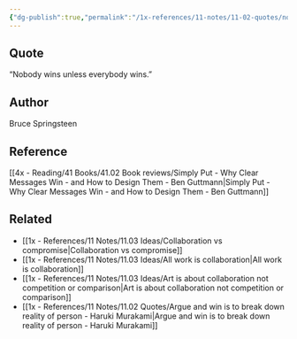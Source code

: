 ```yaml
---
{"dg-publish":true,"permalink":"/1x-references/11-notes/11-02-quotes/nobody-wins-unless-everybody-wins-bruce-springsteen/","title":"Nobody wins unless everybody wins - Bruce Springsteen","created":"2024-04-21T22:53:08.701+03:00","updated":"2024-04-21T22:54:21.916+03:00"}
---
```



## Quote
“Nobody wins unless everybody wins.” 

## Author
Bruce Springsteen

## Reference
[[4x - Reading/41 Books/41.02 Book reviews/Simply Put - Why Clear Messages Win - and How to Design Them - Ben Guttmann\|Simply Put - Why Clear Messages Win - and How to Design Them - Ben Guttmann]]

## Related
- [[1x - References/11 Notes/11.03 Ideas/Collaboration vs compromise\|Collaboration vs compromise]]
- [[1x - References/11 Notes/11.03 Ideas/All work is collaboration\|All work is collaboration]]
- [[1x - References/11 Notes/11.03 Ideas/Art is about collaboration not competition or comparison\|Art is about collaboration not competition or comparison]]
- [[1x - References/11 Notes/11.02 Quotes/Argue and win is to break down reality of person - Haruki Murakami\|Argue and win is to break down reality of person - Haruki Murakami]]